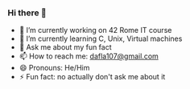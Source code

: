 ### Hi there 👋

- 🔭 I’m currently working on 42 Rome IT course
- 🌱 I’m currently learning C, Unix, Virtual machines
- 💬 Ask me about my fun fact
- 📫 How to reach me: dafla107@gmail.com
- 😄 Pronouns: He/Him
- ⚡ Fun fact: no actually don't ask me about it
